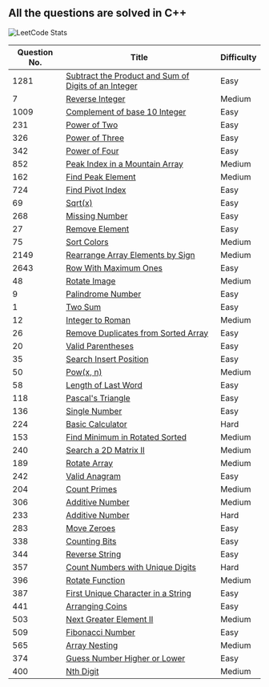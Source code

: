 ## All the questions are solved in C++

<!-- |   Question No.         | [title here](linkhere) |  difficulty here          | -->

![LeetCode Stats](https://leetcard.jacoblin.cool/jitendra23_?theme=transparent&font=Cardo)

| Question No. | Title                                                                                                                                                   | Difficulty |
| ------------ | ------------------------------------------------------------------------------------------------------------------------------------------------------- | ---------- |
| 1281         | [Subtract the Product and Sum of Digits of an Integer](https://leetcode.com/problems/subtract-the-product-and-sum-of-digits-of-an-integer/description/) | Easy       |
| 7            | [Reverse Integer](https://leetcode.com/problems/reverse-integer/description/)                                                                           | Medium     |
| 1009         | [Complement of base 10 Integer](https://leetcode.com/problems/complement-of-base-10-integer/description/)                                               | Easy       |
| 231          | [Power of Two](https://leetcode.com/problems/power-of-two/description/)                                                                                 | Easy       |
| 326          | [Power of Three](https://leetcode.com/problems/power-of-three/description/)                                                                             | Easy       |
| 342          | [Power of Four](https://leetcode.com/problems/power-of-four/description/)                                                                               | Easy       |
| 852          | [Peak Index in a Mountain Array](https://leetcode.com/problems/peak-index-in-a-mountain-array/description/)                                             | Medium     |
| 162          | [Find Peak Element](https://leetcode.com/problems/find-peak-element/description/)                                                                       | Medium     |
| 724          | [Find Pivot Index](https://leetcode.com/problems/find-pivot-index/description/)                                                                         | Easy       |
| 69           | [Sqrt(x)](https://leetcode.com/problems/sqrtx/description/)                                                                                             | Easy       |
| 268          | [Missing Number](https://leetcode.com/problems/missing-number/description/)                                                                             | Easy       |
| 27           | [Remove Element](https://leetcode.com/problems/remove-element/description/)                                                                             | Easy       |
| 75           | [Sort Colors](https://leetcode.com/problems/sort-colors/description/)                                                                                   | Medium     |
| 2149         | [Rearrange Array Elements by Sign](https://leetcode.com/problems/rearrange-array-elements-by-sign/description/)                                         | Medium     |
| 2643         | [Row With Maximum Ones](https://leetcode.com/problems/row-with-maximum-ones/description/)                                                               | Easy       |
| 48           | [Rotate Image](https://leetcode.com/problems/rotate-image/description/)                                                                                 | Medium     |
| 9            | [Palindrome Number](https://leetcode.com/problems/palindrome-number/description/)                                                                       | Easy       |
| 1            | [Two Sum](https://leetcode.com/problems/two-sum/description/)                                                                                           | Easy       |
| 12           | [Integer to Roman](https://leetcode.com/problems/integer-to-roman/description/)                                                                         | Medium     |
| 26           | [Remove Duplicates from Sorted Array](https://leetcode.com/problems/remove-duplicates-from-sorted-array/description/)                                   | Easy       |
| 20           | [Valid Parentheses](https://leetcode.com/problems/valid-parentheses/description/)                                                                       | Easy       |
| 35           | [Search Insert Position](https://leetcode.com/problems/search-insert-position/description/)                                                             | Easy       |
| 50           | [Pow(x, n)](https://leetcode.com/problems/powx-n/description/)                                                                                          | Medium     |
| 58           | [Length of Last Word](https://leetcode.com/problems/length-of-last-word/description/)                                                                   | Easy       |
| 118          | [Pascal's Triangle](https://leetcode.com/problems/pascals-triangle/description/)                                                                        | Easy       |
| 136          | [Single Number](https://leetcode.com/problems/single-number/description/)                                                                               | Easy       |
| 224          | [Basic Calculator](https://leetcode.com/problems/basic-calculator/description/)                                                                         | Hard       |
| 153          | [Find Minimum in Rotated Sorted](https://leetcode.com/problems/find-minimum-in-rotated-sorted-array/description/)                                       | Medium     |
| 240          | [Search a 2D Matrix II](https://leetcode.com/problems/search-a-2d-matrix-ii/description/)                                                               | Medium     |
| 189          | [Rotate Array](https://leetcode.com/problems/rotate-array/description/)                                                                                 | Medium     |
| 242          | [Valid Anagram](https://leetcode.com/problems/valid-anagram/description/)                                                                               | Easy       |
| 204          | [Count Primes](https://leetcode.com/problems/count-primes/description/)                                                                                 | Medium     |
| 306          | [Additive Number](https://leetcode.com/problems/additive-number/description/)                                                                           | Medium     |
| 233          | [Additive Number](https://leetcode.com/problems/additive-number/description/)                                                                           | Hard       |
| 283          | [Move Zeroes](https://leetcode.com/problems/move-zeroes/description/)                                                                                   | Easy       |
| 338          | [Counting Bits](https://leetcode.com/problems/counting-bits/description/)                                                                               | Easy       |
| 344          | [Reverse String](https://leetcode.com/problems/reverse-string/description/)                                                                             | Easy       |
| 357          | [Count Numbers with Unique Digits](https://leetcode.com/problems/count-numbers-with-unique-digits/description/)                                         | Hard       |
| 396          | [Rotate Function](https://leetcode.com/problems/rotate-function/description/)                                                                           | Medium     |
| 387          | [First Unique Character in a String](https://leetcode.com/problems/first-unique-character-in-a-string/description/)                                     | Easy       |
| 441          | [Arranging Coins](https://leetcode.com/problems/arranging-coins/description/)                                                                           | Easy       |
| 503          | [Next Greater Element II](https://leetcode.com/problems/next-greater-element-ii/description/)                                                           | Medium     |
| 509          | [Fibonacci Number](https://leetcode.com/problems/fibonacci-number/description/)                                                                         | Easy       |
| 565          | [Array Nesting](https://leetcode.com/problems/array-nesting/description/)                                                                               | Medium     |
| 374          | [Guess Number Higher or Lower](https://leetcode.com/problems/guess-number-higher-or-lower/description/)                                                 | Easy       |
| 400          | [Nth Digit](https://leetcode.com/problems/nth-digit/description/)                                                                                       | Medium     |
